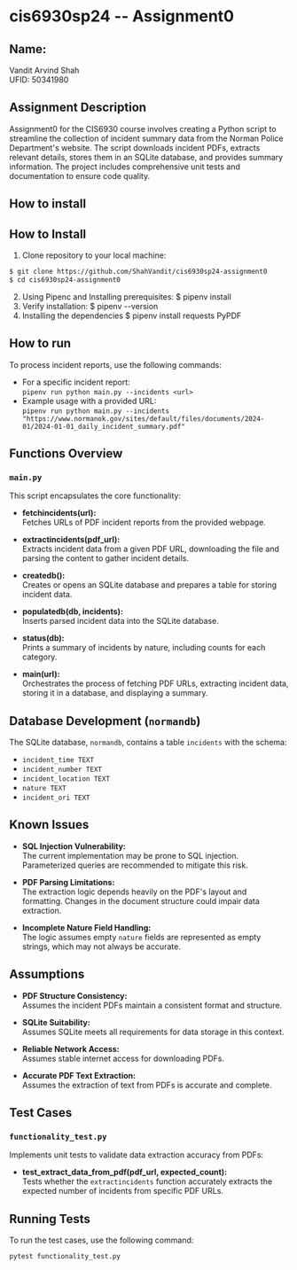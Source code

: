 # cis6930sp24 -- Assignment0 

## Name:
Vandit Arvind Shah  
UFID: 50341980

## Assignment Description
Assignment0 for the CIS6930 course involves creating a Python script to streamline the collection of incident summary data from the Norman Police Department's website. The script downloads incident PDFs, extracts relevant details, stores them in an SQLite database, and provides summary information. The project includes comprehensive unit tests and documentation to ensure code quality.

## How to install
## How to Install 
1. Clone repository to your local machine:
```sh
$ git clone https://github.com/ShahVandit/cis6930sp24-assignment0
$ cd cis6930sp24-assignment0
```
2. Using Pipenc and Installing prerequisites:
   $ pipenv install
3. Verify installation:
   $ pipenv --version
4. Installing the dependencies
   $ pipenv install requests PyPDF

## How to run
To process incident reports, use the following commands:
- For a specific incident report:  
  `pipenv run python main.py --incidents <url>`
- Example usage with a provided URL:  
  `pipenv run python main.py --incidents "https://www.normanok.gov/sites/default/files/documents/2024-01/2024-01-01_daily_incident_summary.pdf"`

## Functions Overview
### `main.py`
This script encapsulates the core functionality:
- **fetchincidents(url):**  
  Fetches URLs of PDF incident reports from the provided webpage.

- **extractincidents(pdf_url):**  
  Extracts incident data from a given PDF URL, downloading the file and parsing the content to gather incident details.

- **createdb():**  
  Creates or opens an SQLite database and prepares a table for storing incident data.

- **populatedb(db, incidents):**  
  Inserts parsed incident data into the SQLite database.

- **status(db):**  
  Prints a summary of incidents by nature, including counts for each category.

- **main(url):**  
  Orchestrates the process of fetching PDF URLs, extracting incident data, storing it in a database, and displaying a summary.

## Database Development (`normandb`)
The SQLite database, `normandb`, contains a table `incidents` with the schema:
- `incident_time TEXT`
- `incident_number TEXT`
- `incident_location TEXT`
- `nature TEXT`
- `incident_ori TEXT`

## Known Issues
- **SQL Injection Vulnerability:**  
  The current implementation may be prone to SQL injection. Parameterized queries are recommended to mitigate this risk.

- **PDF Parsing Limitations:**  
  The extraction logic depends heavily on the PDF's layout and formatting. Changes in the document structure could impair data extraction.

- **Incomplete Nature Field Handling:**  
  The logic assumes empty `nature` fields are represented as empty strings, which may not always be accurate.

## Assumptions
- **PDF Structure Consistency:**  
  Assumes the incident PDFs maintain a consistent format and structure.

- **SQLite Suitability:**  
  Assumes SQLite meets all requirements for data storage in this context.

- **Reliable Network Access:**  
  Assumes stable internet access for downloading PDFs.

- **Accurate PDF Text Extraction:**  
  Assumes the extraction of text from PDFs is accurate and complete.

## Test Cases
### `functionality_test.py`
Implements unit tests to validate data extraction accuracy from PDFs:
- **test_extract_data_from_pdf(pdf_url, expected_count):**  
  Tests whether the `extractincidents` function accurately extracts the expected number of incidents from specific PDF URLs.

## Running Tests
To run the test cases, use the following command:
```bash
pytest functionality_test.py

